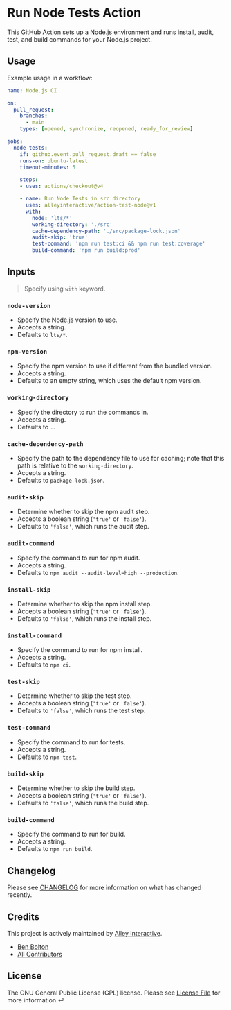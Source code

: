 # Run Node Tests Action

This GitHub Action sets up a Node.js environment and runs install, audit, test, and build commands for your Node.js project.

## Usage

Example usage in a workflow:

```yaml
name: Node.js CI

on:
  pull_request:
    branches:
      - main
    types: [opened, synchronize, reopened, ready_for_review]

jobs:
  node-tests:
    if: github.event.pull_request.draft == false
    runs-on: ubuntu-latest
    timeout-minutes: 5

    steps:
    - uses: actions/checkout@v4

    - name: Run Node Tests in src directory
      uses: alleyinteractive/action-test-node@v1
      with:
        node: 'lts/*'
        working-directory: './src'
        cache-dependency-path: './src/package-lock.json'
        audit-skip: 'true'
        test-command: 'npm run test:ci && npm run test:coverage'
        build-command: 'npm run build:prod'
```


## Inputs

> Specify using `with` keyword.

### `node-version`

- Specify the Node.js version to use.
- Accepts a string.
- Defaults to `lts/*`.

### `npm-version`

- Specify the npm version to use if different from the bundled version.
- Accepts a string.
- Defaults to an empty string, which uses the default npm version.

### `working-directory`

- Specify the directory to run the commands in.
- Accepts a string.
- Defaults to `.`.

### `cache-dependency-path`

- Specify the path to the dependency file to use for caching; note that this path is relative to the `working-directory`.
- Accepts a string.
- Defaults to `package-lock.json`.

### `audit-skip`

- Determine whether to skip the npm audit step.
- Accepts a boolean string (`'true'` or `'false'`).
- Defaults to `'false'`, which runs the audit step.

### `audit-command`

- Specify the command to run for npm audit.
- Accepts a string.
- Defaults to `npm audit --audit-level=high --production`.

### `install-skip`

- Determine whether to skip the npm install step.
- Accepts a boolean string (`'true'` or `'false'`).
- Defaults to `'false'`, which runs the install step.

### `install-command`

- Specify the command to run for npm install.
- Accepts a string.
- Defaults to `npm ci`.

### `test-skip`

- Determine whether to skip the test step.
- Accepts a boolean string (`'true'` or `'false'`).
- Defaults to `'false'`, which runs the test step.

### `test-command`

- Specify the command to run for tests.
- Accepts a string.
- Defaults to `npm test`.

### `build-skip`

- Determine whether to skip the build step.
- Accepts a boolean string (`'true'` or `'false'`).
- Defaults to `'false'`, which runs the build step.

### `build-command`

- Specify the command to run for build.
- Accepts a string.
- Defaults to `npm run build`.

## Changelog

Please see [CHANGELOG](CHANGELOG.md) for more information on what has changed
recently.

## Credits

This project is actively maintained by [Alley
Interactive](https://github.com/alleyinteractive).

- [Ben Bolton](https://github.com/benpbolton)
- [All Contributors](../../contributors)

## License

The GNU General Public License (GPL) license. Please see [License File](LICENSE)
for more information.⏎

